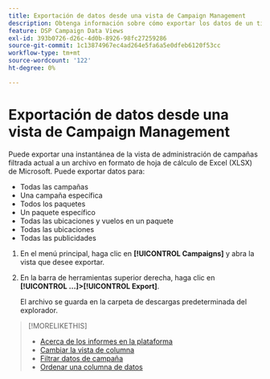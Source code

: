 ```yaml
---
title: Exportación de datos desde una vista de Campaign Management
description: Obtenga información sobre cómo exportar los datos de un tipo cualquiera de vista de administración de campañas a un archivo de hoja de cálculo.
feature: DSP Campaign Data Views
exl-id: 393b0726-d26c-4d0b-8926-98fc27259286
source-git-commit: 1c13874967ec4ad264e5fa6a5e0dfeb6120f53cc
workflow-type: tm+mt
source-wordcount: '122'
ht-degree: 0%

---
```


# Exportación de datos desde una vista de Campaign Management

Puede exportar una instantánea de la vista de administración de campañas filtrada actual a un archivo en formato de hoja de cálculo de Excel (XLSX) de Microsoft. Puede exportar datos para:

* Todas las campañas
* Una campaña específica
* Todos los paquetes
* Un paquete específico
* Todas las ubicaciones y vuelos en un paquete
* Todas las ubicaciones
* Todas las publicidades

1. En el menú principal, haga clic en **[!UICONTROL Campaigns]** y abra la vista que desee exportar.

1. En la barra de herramientas superior derecha, haga clic en  **[!UICONTROL ...]>[!UICONTROL Export]**.

   El archivo se guarda en la carpeta de descargas predeterminada del explorador.

>[!MORELIKETHIS]
>
>* [Acerca de los informes en la plataforma](campaign-reports-about.md)
>* [Cambiar la vista de columna](column-view-change.md)
>* [Filtrar datos de campaña](campaign-data-filter.md)
>* [Ordenar una columna de datos](campaign-data-sort.md)


